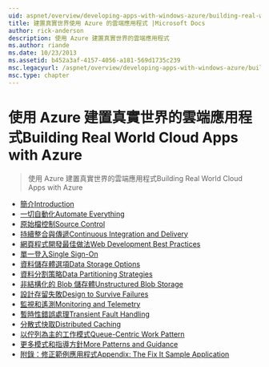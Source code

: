 ```yaml
---
uid: aspnet/overview/developing-apps-with-windows-azure/building-real-world-cloud-apps-with-windows-azure/index
title: 建置真實世界使用 Azure 的雲端應用程式 |Microsoft Docs
author: rick-anderson
description: 使用 Azure 建置真實世界的雲端應用程式
ms.author: riande
ms.date: 10/23/2013
ms.assetid: b452a3af-4157-4056-a181-569d1735c239
msc.legacyurl: /aspnet/overview/developing-apps-with-windows-azure/building-real-world-cloud-apps-with-windows-azure
msc.type: chapter
---
```

<a name="building-real-world-cloud-apps-with-azure"></a><span data-ttu-id="d2b84-103">使用 Azure 建置真實世界的雲端應用程式</span><span class="sxs-lookup"><span data-stu-id="d2b84-103">Building Real World Cloud Apps with Azure</span></span>
====================
> <span data-ttu-id="d2b84-104">使用 Azure 建置真實世界的雲端應用程式</span><span class="sxs-lookup"><span data-stu-id="d2b84-104">Building Real World Cloud Apps with Azure</span></span>


- [<span data-ttu-id="d2b84-105">簡介</span><span class="sxs-lookup"><span data-stu-id="d2b84-105">Introduction</span></span>](introduction.md)
- [<span data-ttu-id="d2b84-106">一切自動化</span><span class="sxs-lookup"><span data-stu-id="d2b84-106">Automate Everything</span></span>](automate-everything.md)
- [<span data-ttu-id="d2b84-107">原始檔控制</span><span class="sxs-lookup"><span data-stu-id="d2b84-107">Source Control</span></span>](source-control.md)
- [<span data-ttu-id="d2b84-108">持續整合與傳遞</span><span class="sxs-lookup"><span data-stu-id="d2b84-108">Continuous Integration and Delivery</span></span>](continuous-integration-and-continuous-delivery.md)
- [<span data-ttu-id="d2b84-109">網頁程式開發最佳做法</span><span class="sxs-lookup"><span data-stu-id="d2b84-109">Web Development Best Practices</span></span>](web-development-best-practices.md)
- [<span data-ttu-id="d2b84-110">單一登入</span><span class="sxs-lookup"><span data-stu-id="d2b84-110">Single Sign-On</span></span>](single-sign-on.md)
- [<span data-ttu-id="d2b84-111">資料儲存體選項</span><span class="sxs-lookup"><span data-stu-id="d2b84-111">Data Storage Options</span></span>](data-storage-options.md)
- [<span data-ttu-id="d2b84-112">資料分割策略</span><span class="sxs-lookup"><span data-stu-id="d2b84-112">Data Partitioning Strategies</span></span>](data-partitioning-strategies.md)
- [<span data-ttu-id="d2b84-113">非結構化的 Blob 儲存體</span><span class="sxs-lookup"><span data-stu-id="d2b84-113">Unstructured Blob Storage</span></span>](unstructured-blob-storage.md)
- [<span data-ttu-id="d2b84-114">設計存留失敗</span><span class="sxs-lookup"><span data-stu-id="d2b84-114">Design to Survive Failures</span></span>](design-to-survive-failures.md)
- [<span data-ttu-id="d2b84-115">監視和遙測</span><span class="sxs-lookup"><span data-stu-id="d2b84-115">Monitoring and Telemetry</span></span>](monitoring-and-telemetry.md)
- [<span data-ttu-id="d2b84-116">暫時性錯誤處理</span><span class="sxs-lookup"><span data-stu-id="d2b84-116">Transient Fault Handling</span></span>](transient-fault-handling.md)
- [<span data-ttu-id="d2b84-117">分散式快取</span><span class="sxs-lookup"><span data-stu-id="d2b84-117">Distributed Caching</span></span>](distributed-caching.md)
- [<span data-ttu-id="d2b84-118">以佇列為主的工作模式</span><span class="sxs-lookup"><span data-stu-id="d2b84-118">Queue-Centric Work Pattern</span></span>](queue-centric-work-pattern.md)
- [<span data-ttu-id="d2b84-119">更多模式和指導方針</span><span class="sxs-lookup"><span data-stu-id="d2b84-119">More Patterns and Guidance</span></span>](more-patterns-and-guidance.md)
- [<span data-ttu-id="d2b84-120">附錄：修正範例應用程式</span><span class="sxs-lookup"><span data-stu-id="d2b84-120">Appendix: The Fix It Sample Application</span></span>](the-fix-it-sample-application.md)
